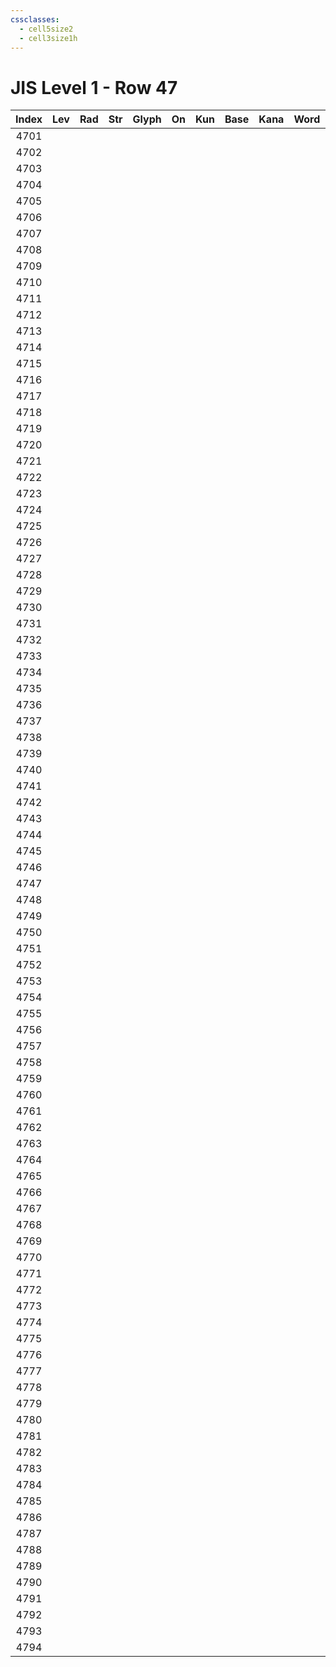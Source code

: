 ```yaml
---
cssclasses:
  - cell5size2
  - cell3size1h
---
```


# JIS Level 1 - Row 47

| Index | Lev | Rad | Str | Glyph | On  | Kun | Base | Kana | Word | Reading |
|:-----:|:---:|:---:|:---:|:-----:|:---:|:---:|:---- |:---- |:---- |:------- |
| 4701  |     |     |     |       |     |     |      |      |      |         |
| 4702  |     |     |     |       |     |     |      |      |      |         |
| 4703  |     |     |     |       |     |     |      |      |      |         |
| 4704  |     |     |     |       |     |     |      |      |      |         |
| 4705  |     |     |     |       |     |     |      |      |      |         |
| 4706  |     |     |     |       |     |     |      |      |      |         |
| 4707  |     |     |     |       |     |     |      |      |      |         |
| 4708  |     |     |     |       |     |     |      |      |      |         |
| 4709  |     |     |     |       |     |     |      |      |      |         |
| 4710  |     |     |     |       |     |     |      |      |      |         |
| 4711  |     |     |     |       |     |     |      |      |      |         |
| 4712  |     |     |     |       |     |     |      |      |      |         |
| 4713  |     |     |     |       |     |     |      |      |      |         |
| 4714  |     |     |     |       |     |     |      |      |      |         |
| 4715  |     |     |     |       |     |     |      |      |      |         |
| 4716  |     |     |     |       |     |     |      |      |      |         |
| 4717  |     |     |     |       |     |     |      |      |      |         |
| 4718  |     |     |     |       |     |     |      |      |      |         |
| 4719  |     |     |     |       |     |     |      |      |      |         |
| 4720  |     |     |     |       |     |     |      |      |      |         |
| 4721  |     |     |     |       |     |     |      |      |      |         |
| 4722  |     |     |     |       |     |     |      |      |      |         |
| 4723  |     |     |     |       |     |     |      |      |      |         |
| 4724  |     |     |     |       |     |     |      |      |      |         |
| 4725  |     |     |     |       |     |     |      |      |      |         |
| 4726  |     |     |     |       |     |     |      |      |      |         |
| 4727  |     |     |     |       |     |     |      |      |      |         |
| 4728  |     |     |     |       |     |     |      |      |      |         |
| 4729  |     |     |     |       |     |     |      |      |      |         |
| 4730  |     |     |     |       |     |     |      |      |      |         |
| 4731  |     |     |     |       |     |     |      |      |      |         |
| 4732  |     |     |     |       |     |     |      |      |      |         |
| 4733  |     |     |     |       |     |     |      |      |      |         |
| 4734  |     |     |     |       |     |     |      |      |      |         |
| 4735  |     |     |     |       |     |     |      |      |      |         |
| 4736  |     |     |     |       |     |     |      |      |      |         |
| 4737  |     |     |     |       |     |     |      |      |      |         |
| 4738  |     |     |     |       |     |     |      |      |      |         |
| 4739  |     |     |     |       |     |     |      |      |      |         |
| 4740  |     |     |     |       |     |     |      |      |      |         |
| 4741  |     |     |     |       |     |     |      |      |      |         |
| 4742  |     |     |     |       |     |     |      |      |      |         |
| 4743  |     |     |     |       |     |     |      |      |      |         |
| 4744  |     |     |     |       |     |     |      |      |      |         |
| 4745  |     |     |     |       |     |     |      |      |      |         |
| 4746  |     |     |     |       |     |     |      |      |      |         |
| 4747  |     |     |     |       |     |     |      |      |      |         |
| 4748  |     |     |     |       |     |     |      |      |      |         |
| 4749  |     |     |     |       |     |     |      |      |      |         |
| 4750  |     |     |     |       |     |     |      |      |      |         |
| 4751  |     |     |     |       |     |     |      |      |      |         |
| 4752  |     |     |     |       |     |     |      |      |      |         |
| 4753  |     |     |     |       |     |     |      |      |      |         |
| 4754  |     |     |     |       |     |     |      |      |      |         |
| 4755  |     |     |     |       |     |     |      |      |      |         |
| 4756  |     |     |     |       |     |     |      |      |      |         |
| 4757  |     |     |     |       |     |     |      |      |      |         |
| 4758  |     |     |     |       |     |     |      |      |      |         |
| 4759  |     |     |     |       |     |     |      |      |      |         |
| 4760  |     |     |     |       |     |     |      |      |      |         |
| 4761  |     |     |     |       |     |     |      |      |      |         |
| 4762  |     |     |     |       |     |     |      |      |      |         |
| 4763  |     |     |     |       |     |     |      |      |      |         |
| 4764  |     |     |     |       |     |     |      |      |      |         |
| 4765  |     |     |     |       |     |     |      |      |      |         |
| 4766  |     |     |     |       |     |     |      |      |      |         |
| 4767  |     |     |     |       |     |     |      |      |      |         |
| 4768  |     |     |     |       |     |     |      |      |      |         |
| 4769  |     |     |     |       |     |     |      |      |      |         |
| 4770  |     |     |     |       |     |     |      |      |      |         |
| 4771  |     |     |     |       |     |     |      |      |      |         |
| 4772  |     |     |     |       |     |     |      |      |      |         |
| 4773  |     |     |     |       |     |     |      |      |      |         |
| 4774  |     |     |     |       |     |     |      |      |      |         |
| 4775  |     |     |     |       |     |     |      |      |      |         |
| 4776  |     |     |     |       |     |     |      |      |      |         |
| 4777  |     |     |     |       |     |     |      |      |      |         |
| 4778  |     |     |     |       |     |     |      |      |      |         |
| 4779  |     |     |     |       |     |     |      |      |      |         |
| 4780  |     |     |     |       |     |     |      |      |      |         |
| 4781  |     |     |     |       |     |     |      |      |      |         |
| 4782  |     |     |     |       |     |     |      |      |      |         |
| 4783  |     |     |     |       |     |     |      |      |      |         |
| 4784  |     |     |     |       |     |     |      |      |      |         |
| 4785  |     |     |     |       |     |     |      |      |      |         |
| 4786  |     |     |     |       |     |     |      |      |      |         |
| 4787  |     |     |     |       |     |     |      |      |      |         |
| 4788  |     |     |     |       |     |     |      |      |      |         |
| 4789  |     |     |     |       |     |     |      |      |      |         |
| 4790  |     |     |     |       |     |     |      |      |      |         |
| 4791  |     |     |     |       |     |     |      |      |      |         |
| 4792  |     |     |     |       |     |     |      |      |      |         |
| 4793  |     |     |     |       |     |     |      |      |      |         |
| 4794  |     |     |     |       |     |     |      |      |      |         |
